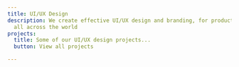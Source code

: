 ```yaml
---
title: UI/UX Design
description: We create effective UI/UX design and branding, for product-driven enterprises
  all across the world
projects:
  title: Some of our UI/UX design projects...
  button: View all projects

---
```

